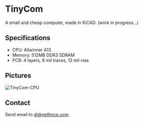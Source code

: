 # TinyCom

A small and cheap computer, made in KiCAD.
(work in progress...)

## Specifications

- CPU: Allwinner A13
- Memory: 512MB DDR3 SDRAM
- PCB: 4 layers, 6 mil traces, 12 mil vias

## Pictures

![TinyCom-CPU](https://raw.githubusercontent.com/nfco/tinycom/master/img/tinycom-cpu.png)

## Contact

Send email to dj@netforce.com.

